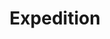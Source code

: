 ---
title: Expedition
section: Expedition
layout: page
permalink: /expedition/index.html
original: https://www.lib.uidaho.edu/digital/L3/ShowOneObjectSiteID34ObjectID80ExpeditionID.html
---